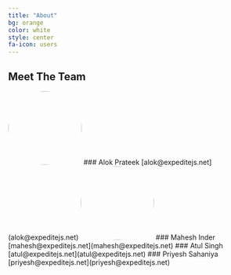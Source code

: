 ```yaml
---
title: "About"
bg: orange
color: white
style: center
fa-icon: users
---
```


## Meet The Team

<img src="https://alokprateek.in/avatar2.png" style="border-radius: 100%; text-align: center; height:150px; width:150px;">
### Alok Prateek
[alok@expeditejs.net](alok@expeditejs.net)
<img src="https://github.com/expeditejs/expeditejs.github.io/blob/master/images/pp.jpg" style="border-radius: 100%; text-align: center; height:150px; width:150px;">
### Mahesh Inder
[mahesh@expeditejs.net](mahesh@expeditejs.net)
### Atul Singh
[atul@expeditejs.net](atul@expeditejs.net)
### Priyesh Sahaniya
[priyesh@expeditejs.net](priyesh@expeditejs.net)
